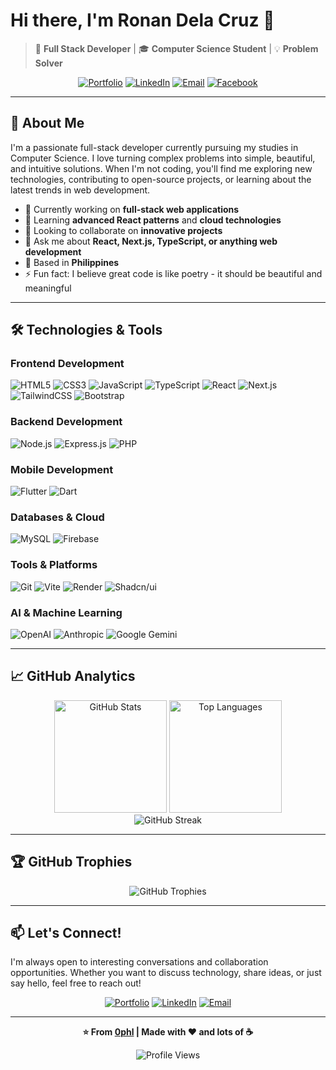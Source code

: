 # Hi there, I'm Ronan Dela Cruz 👋

> 🚀 **Full Stack Developer** | 🎓 **Computer Science Student** | 💡 **Problem Solver**

<div align="center">

[![Portfolio](https://img.shields.io/badge/🌐_Portfolio-Visit_Site-FF6B6B?style=for-the-badge&logoColor=white)](https://ronandelacruz.me/)
[![LinkedIn](https://img.shields.io/badge/LinkedIn-Connect-0077B5?style=for-the-badge&logo=linkedin&logoColor=white)](https://www.linkedin.com/in/ronan-dela-cruz-9661bb335/)
[![Email](https://img.shields.io/badge/Email-Get_In_Touch-EA4335?style=for-the-badge&logo=gmail&logoColor=white)](mailto:roncruz1503@gmail.com)
[![Facebook](https://img.shields.io/badge/Facebook-Follow-1877F2?style=for-the-badge&logo=facebook&logoColor=white)](https://www.facebook.com/0phl1)

</div>

---

## 🚀 About Me

I'm a passionate full-stack developer currently pursuing my studies in Computer Science. I love turning complex problems into simple, beautiful, and intuitive solutions. When I'm not coding, you'll find me exploring new technologies, contributing to open-source projects, or learning about the latest trends in web development.

- 🔭 Currently working on **full-stack web applications**
- 🌱 Learning **advanced React patterns** and **cloud technologies**
- 👯 Looking to collaborate on **innovative projects**
- 💬 Ask me about **React, Next.js, TypeScript, or anything web development**
- 📍 Based in **Philippines**
- ⚡ Fun fact: I believe great code is like poetry - it should be beautiful and meaningful

---

## 🛠️ Technologies & Tools

### Frontend Development
<div align="left">

![HTML5](https://img.shields.io/badge/HTML5-E34F26?style=for-the-badge&logo=html5&logoColor=white)
![CSS3](https://img.shields.io/badge/CSS3-1572B6?style=for-the-badge&logo=css3&logoColor=white)
![JavaScript](https://img.shields.io/badge/JavaScript-F7DF1E?style=for-the-badge&logo=javascript&logoColor=black)
![TypeScript](https://img.shields.io/badge/TypeScript-007ACC?style=for-the-badge&logo=typescript&logoColor=white)
![React](https://img.shields.io/badge/React-20232A?style=for-the-badge&logo=react&logoColor=61DAFB)
![Next.js](https://img.shields.io/badge/Next.js-000000?style=for-the-badge&logo=next.js&logoColor=white)
![TailwindCSS](https://img.shields.io/badge/Tailwind_CSS-38B2AC?style=for-the-badge&logo=tailwind-css&logoColor=white)
![Bootstrap](https://img.shields.io/badge/Bootstrap-563D7C?style=for-the-badge&logo=bootstrap&logoColor=white)

</div>

### Backend Development
<div align="left">

![Node.js](https://img.shields.io/badge/Node.js-43853D?style=for-the-badge&logo=node.js&logoColor=white)
![Express.js](https://img.shields.io/badge/Express.js-404D59?style=for-the-badge&logo=express&logoColor=white)
![PHP](https://img.shields.io/badge/PHP-777BB4?style=for-the-badge&logo=php&logoColor=white)

</div>

### Mobile Development
<div align="left">

![Flutter](https://img.shields.io/badge/Flutter-02569B?style=for-the-badge&logo=flutter&logoColor=white)
![Dart](https://img.shields.io/badge/Dart-0175C2?style=for-the-badge&logo=dart&logoColor=white)

</div>

### Databases & Cloud
<div align="left">

![MySQL](https://img.shields.io/badge/MySQL-4479A1?style=for-the-badge&logo=mysql&logoColor=white)
![Firebase](https://img.shields.io/badge/Firebase-039BE5?style=for-the-badge&logo=firebase&logoColor=white)

</div>

### Tools & Platforms
<div align="left">

![Git](https://img.shields.io/badge/Git-F05032?style=for-the-badge&logo=git&logoColor=white)
![Vite](https://img.shields.io/badge/Vite-646CFF?style=for-the-badge&logo=vite&logoColor=white)
![Render](https://img.shields.io/badge/Render-46E3B7?style=for-the-badge&logo=render&logoColor=white)
![Shadcn/ui](https://img.shields.io/badge/shadcn%2Fui-000000?style=for-the-badge&logo=shadcnui&logoColor=white)

</div>

### AI & Machine Learning
<div align="left">

![OpenAI](https://img.shields.io/badge/OpenAI-412991?style=for-the-badge&logo=openai&logoColor=white)
![Anthropic](https://img.shields.io/badge/Anthropic-CD6155?style=for-the-badge&logo=anthropic&logoColor=white)
![Google Gemini](https://img.shields.io/badge/Google%20Gemini-4285F4?style=for-the-badge&logo=google&logoColor=white)

</div>

---

## 📈 GitHub Analytics

<div align="center">
  
  <img height="180em" src="https://github-readme-stats.vercel.app/api?username=0phl&theme=tokyonight&hide_border=true&include_all_commits=true&count_private=true&show_icons=true" alt="GitHub Stats" />
  <img height="180em" src="https://github-readme-stats.vercel.app/api/top-langs/?username=0phl&theme=tokyonight&hide_border=true&include_all_commits=true&count_private=true&layout=compact&langs_count=8" alt="Top Languages" />
  
</div>

<div align="center">
  
  <img src="https://github-readme-streak-stats.herokuapp.com/?user=0phl&theme=tokyonight&hide_border=true" alt="GitHub Streak" />
  
</div>

---

## 🏆 GitHub Trophies

<div align="center">
  
  <img src="https://github-profile-trophy.vercel.app/?username=0phl&theme=tokyonight&no-frame=true&no-bg=false&margin-w=4" alt="GitHub Trophies" />
  
</div>

---

## 📫 Let's Connect!

I'm always open to interesting conversations and collaboration opportunities. Whether you want to discuss technology, share ideas, or just say hello, feel free to reach out!

<div align="center">

[![Portfolio](https://img.shields.io/badge/Portfolio-FF5722?style=for-the-badge&logo=google-chrome&logoColor=white)](https://ronandelacruz.me/)
[![LinkedIn](https://img.shields.io/badge/LinkedIn-0077B5?style=for-the-badge&logo=linkedin&logoColor=white)](https://www.linkedin.com/in/ronan-dela-cruz-9661bb335/)
[![Email](https://img.shields.io/badge/Gmail-D14836?style=for-the-badge&logo=gmail&logoColor=white)](mailto:roncruz1503@gmail.com)

</div>

---

<div align="center">
  
  **⭐ From [0phl](https://github.com/0phl) | Made with ❤️ and lots of ☕**
  
  ![Profile Views](https://komarev.com/ghpvc/?username=0phl&label=Profile%20views&color=0e75b6&style=flat)
  
</div>
